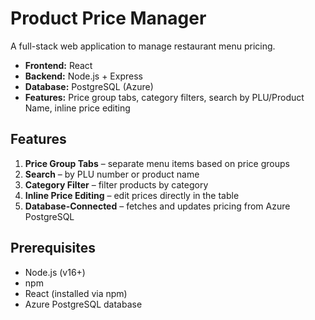 # Product Price Manager

A full-stack web application to manage restaurant menu pricing.

- **Frontend:** React
- **Backend:** Node.js + Express
- **Database:** PostgreSQL (Azure)
- **Features:** Price group tabs, category filters, search by PLU/Product Name, inline price editing

## Features

1. **Price Group Tabs** – separate menu items based on price groups
2. **Search** – by PLU number or product name
3. **Category Filter** – filter products by category
4. **Inline Price Editing** – edit prices directly in the table
5. **Database-Connected** – fetches and updates pricing from Azure PostgreSQL

## Prerequisites

- Node.js (v16+)
- npm
- React (installed via npm)
- Azure PostgreSQL database
